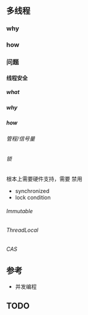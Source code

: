 

## 多线程

### why

### how

### 问题

#### 线程安全

##### what

##### why

##### how

###### 管程/信号量

###### 锁

根本上需要硬件支持，需要 禁用

- synchronized
- lock condition

###### Immutable

###### ThreadLocal

###### CAS

## 参考

- 并发编程

## TODO